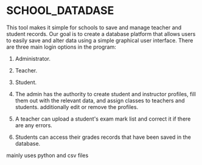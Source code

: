 # SCHOOL_DATADASE
This tool makes it simple for schools to save and manage teacher and student records.
Our goal is to create a database platform that allows users to easily save and alter data using a simple graphical user interface.
There are three main login options in the program:                      
1)	Administrator. 
2)	Teacher.
3)	Student.

1) The admin has the authority to create student and instructor profiles, fill them out with the relevant data, and assign classes to teachers and students. additionally edit or remove the profiles. 
2) A teacher can upload a student's exam mark list and correct it if there are any errors.
3) Students can access their grades records that have been saved in the database. 

mainly uses python and csv files
